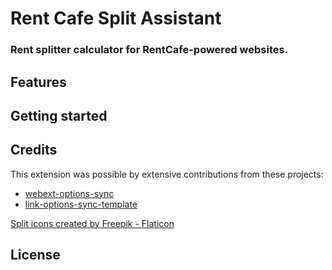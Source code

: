 # Rent Cafe Split Assistant

### Rent splitter calculator for RentCafe-powered websites.

## Features

## Getting started

## Credits

This extension was possible by extensive contributions from these projects:
- [webext-options-sync](https://github.com/fregante/webext-options-sync)
- [link-options-sync-template](https://github.com/fregante/browser-extension-template)

<a href="https://www.flaticon.com/free-icons/split" title="split icons">Split icons created by Freepik - Flaticon</a>

## License


